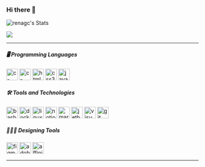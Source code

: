 ### Hi there 👋

![renagc's Stats](https://github-readme-stats.vercel.app/api?username=renagc&theme=vue&show_icons=true&hide_border=true&count_private=false)

<a href="#"><img src="https://img.shields.io/badge/linkedin-white?style=for-the-badge&logo=linkedin&logoColor=white&labelColor=black"/></a>

---
##### 🖥️ Programming Languages

<a href="#"><img width="30" height="30" src="https://img.icons8.com/fluency/48/c-programming.png" alt="c-programming"/></a>
<a href="#"><img width="30" height="30" src="https://img.icons8.com/fluency/48/c-plus-plus-logo.png" alt="c-plus-plus-logo"/></a>
<a href="#"><img width="30" height="30" src="https://img.icons8.com/fluency/48/html-5.png" alt="html-5"/></a>
<a href="#"><img width="30" height="30" src="https://img.icons8.com/fluency/48/css3.png" alt="css3"/></a>
<a href="#"><img width="30" height="30" src="https://img.icons8.com/fluency/48/javascript.png" alt="javascript"/></a>

##### 🛠️ Tools and Technologies
<a href="#"><img width="30" height="30" src="https://img.icons8.com/fluency/48/bash.png" alt="bash"/></a>
<a href="#"><img width="30" height="30" src="https://img.icons8.com/fluency/48/docker.png" alt="docker"/></a>
<a href="#"><img width="30" height="30" src="https://img.icons8.com/color/48/linux--v1.png" alt="linux--v1"/></a>
<a href="#"><img width="30" height="30" src="https://img.icons8.com/glyph-neue/64/notion.png" alt="notion"/></a>
<a href="#"><img width="30" height="30" src="https://img.icons8.com/fluency/48/maria-db.png" alt="maria-db"/></a>
<a href="#"><img width="30" height="30" src="https://img.icons8.com/fluency/48/jetbrains-toolbox.png" alt="jetbrains-toolbox"/></a>
<a href="#"><img width="30" height="30" src="https://img.icons8.com/fluency/48/visual-studio-code-2019.png" alt="visual-studio-code-2019"/></a>
<a href="#"><img width="30" height="30" src="https://img.icons8.com/color/48/git.png" alt="git"/></a>

##### 👨🏼‍🎨 Designing Tools

<a href="#"><img width="30" height="30" src="https://img.icons8.com/fluency/48/figma.png" alt="figma"/></a>
<a href="#"><img width="30" height="30" src="https://img.icons8.com/fluency/48/adobe-illustrator.png" alt="adobe-illustrator"/></a>
<a href="#"><img width="30" height="30" src="https://img.icons8.com/fluency/48/affinity-designer.png" alt="affinity-designer"/></a>

---
          
